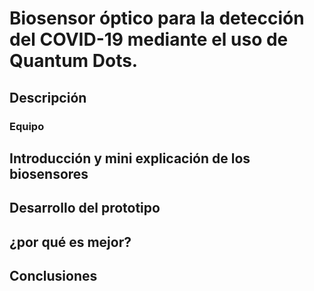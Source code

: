 # Biosensor óptico para la detección del COVID-19 mediante el uso de Quantum Dots.

## Descripción
### Equipo

## Introducción y mini explicación de los biosensores

## Desarrollo del prototipo

## ¿por qué es mejor?

## Conclusiones
